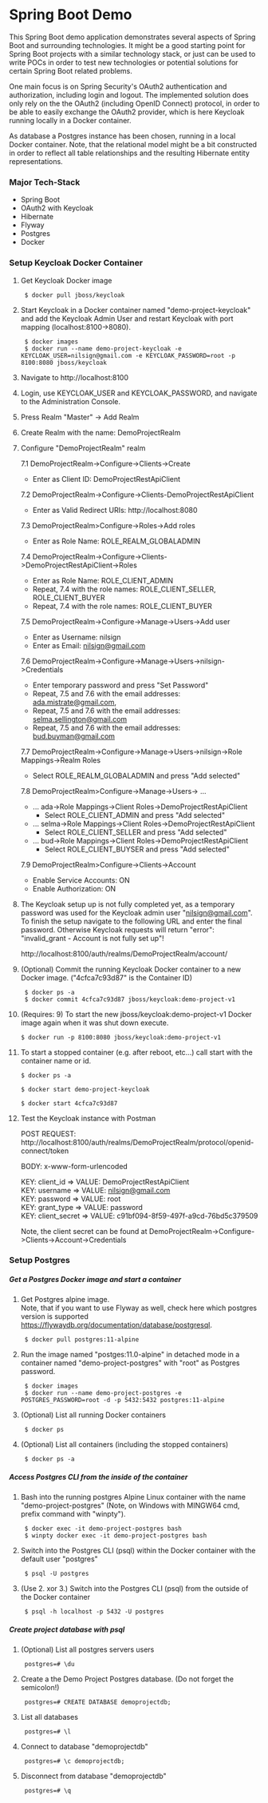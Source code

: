 # Spring Boot Demo
This Spring Boot demo application demonstrates several aspects of Spring Boot and surrounding
technologies. It might be a good starting point for Spring Boot projects with a similar technology
stack, or just can be used to write POCs in order to test new technologies or potential solutions
for certain Spring Boot related problems.

One main focus is on Spring Security's OAuth2 authentication and authorization, including login and
logout. The implemented solution does only rely on the the OAuth2 (including OpenID Connect)
protocol, in order to be able to easily exchange the OAuth2 provider, which is here Keycloak running
locally in a Docker container.

As database a Postgres instance has been chosen, running in a local Docker container. Note,
that the relational model might be a bit constructed in order to reflect all table relationships
and the resulting Hibernate entity representations.

### Major Tech-Stack
- Spring Boot
- OAuth2 with Keycloak
- Hibernate
- Flyway
- Postgres
- Docker

### Setup Keycloak Docker Container

1. Get Keycloak Docker image

        $ docker pull jboss/keycloak

2. Start Keycloak in a Docker container named "demo-project-keycloak" and add the Keycloak Admin
User and restart Keycloak with port mapping (localhost:8100->8080).

        $ docker images
        $ docker run --name demo-project-keycloak -e KEYCLOAK_USER=nilsign@gmail.com -e KEYCLOAK_PASSWORD=root -p 8100:8080 jboss/keycloak

3. Navigate to http://localhost:8100
4. Login, use KEYCLOAK_USER and KEYCLOAK_PASSWORD, and navigate to the Administration Console.
5. Press Realm "Master" -> Add Realm
6. Create Realm with the name: DemoProjectRealm
7. Configure "DemoProjectRealm" realm

   7.1 DemoProjectRealm->Configure->Clients->Create
   - Enter as Client ID: DemoProjectRestApiClient

    7.2 DemoProjectRealm->Configure->Clients-DemoProjectRestApiClient
    - Enter as Valid Redirect URIs: http://localhost:8080

    7.3 DemoProjectRealm>Configure->Roles->Add roles
    - Enter as Role Name: ROLE_REALM_GLOBALADMIN

    7.4 DemoProjectRealm->Configure->Clients->DemoProjectRestApiClient->Roles
    - Enter as Role Name: ROLE_CLIENT_ADMIN
    - Repeat, 7.4 with the role names: ROLE_CLIENT_SELLER, ROLE_CLIENT_BUYER
    - Repeat, 7.4 with the role names: ROLE_CLIENT_BUYER

    7.5 DemoProjectRealm->Configure->Manage->Users->Add user
    - Enter as Username: nilsign
    - Enter as Email: nilsign@gmail.com

    7.6 DemoProjectRealm->Configure->Manage->Users->nilsign->Credentials

    - Enter temporary password and press "Set Password"
    - Repeat, 7.5 and 7.6 with the email addresses: ada.mistrate@gmail.com,
    - Repeat, 7.5 and 7.6 with the email addresses: selma.sellington@gmail.com
    - Repeat, 7.5 and 7.6 with the email addresses: bud.buyman@gmail.com

    7.7 DemoProjectRealm->Configure->Manage->Users->nilsign->Role Mappings->Realm Roles
    - Select ROLE_REALM_GLOBALADMIN and press "Add selected"

    7.8 DemoProjectRealm>Configure->Manage->Users-> ...
    - ... ada->Role Mappings->Client Roles->DemoProjectRestApiClient
        - Select ROLE_CLIENT_ADMIN and press "Add selected"
    - ... selma->Role Mappings->Client Roles->DemoProjectRestApiClient
        - Select ROLE_CLIENT_SELLER and press "Add selected"
    - ... bud->Role Mappings->Client Roles->DemoProjectRestApiClient
        - Select ROLE_CLIENT_BUYSER and press "Add selected"

    7.9 DemoProjectRealm>Configure->Clients->Account
    - Enable Service Accounts: ON
    - Enable Authorization: ON

8. The Keycloak setup up is not fully completed yet, as a temporary password was used for the
Keycloak admin user "nilsign@gmail.com". To finish the setup navigate to the following URL and enter
the final password. Otherwise Keycloak requests will return "error": "invalid_grant - Account is not
fully set up"!

    http://localhost:8100/auth/realms/DemoProjectRealm/account/

9. (Optional) Commit the running Keycloak Docker container to a new Docker image. ("4cfca7c93d87" is
the Container ID)

        $ docker ps -a
        $ docker commit 4cfca7c93d87 jboss/keycloak:demo-project-v1

10. (Requires: 9) To start the new jboss/keycloak:demo-project-v1 Docker image again when it was
shut down execute.

        $ docker run -p 8100:8080 jboss/keycloak:demo-project-v1

11. To start a stopped container (e.g. after reboot, etc...) call start with the container name or
id.

        $ docker ps -a

        $ docker start demo-project-keycloak

        $ docker start 4cfca7c93d87

12. Test the Keycloak instance with Postman

    POST REQUEST: http://localhost:8100/auth/realms/DemoProjectRealm/protocol/openid-connect/token

    BODY: x-www-form-urlencoded

    KEY: client_id => VALUE: DemoProjectRestApiClient<br>
    KEY: username => VALUE: nilsign@gmail.com<br>
    KEY: password => VALUE: root<br>
    KEY: grant_type => VALUE: password<br>
    KEY: client_secret => VALUE: c91bf094-8f59-497f-a9cd-76bd5c379509  <br>

    Note, the client secret can be found at
    DemoProjectRealm->Configure->Clients->Account->Credentials

### Setup Postgres

##### Get a Postgres Docker image and start a container

1. Get Postgres alpine image.<br>
    Note, that if you want to use Flyway as well, check here which postgres version is supported
    https://flywaydb.org/documentation/database/postgresql.

        $ docker pull postgres:11-alpine

2. Run the image named "postges:11.0-alpine" in detached mode in a container named
"demo-project-postgres" with "root" as Postgres password.

        $ docker images
        $ docker run --name demo-project-postgres -e POSTGRES_PASSWORD=root -d -p 5432:5432 postgres:11-alpine

3. (Optional) List all running Docker containers

        $ docker ps

4. (Optional) List all containers (including the stopped containers)

        $ docker ps -a  


##### Access Postgres CLI from the inside of the container

1. Bash into the running postgres Alpine Linux container with the name "demo-project-postgres"
(Note, on Windows with MINGW64 cmd, prefix command with "winpty").

        $ docker exec -it demo-project-postgres bash
        $ winpty docker exec -it demo-project-postgres bash

2. Switch into the Postgres CLI (psql) within the Docker container with the default user "postgres"

        $ psql -U postgres

3. (Use 2. xor 3.) Switch into the Postgres CLI (psql) from the outside of the Docker container

        $ psql -h localhost -p 5432 -U postgres

##### Create project database with psql

1. (Optional) List all postgres servers users

        postgres=# \du

2. Create a the Demo Project Postgres database. (Do not forget the semicolon!)

        postgres=# CREATE DATABASE demoprojectdb;

3. List all databases

        postgres=# \l

4. Connect to database "demoprojectdb"

        postgres=# \c demoprojectdb;

5. Disconnect from database "demoprojectdb"

        postgres=# \q
